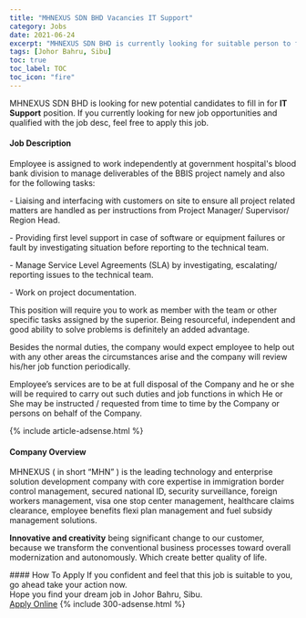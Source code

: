 ```yaml
---
title: "MHNEXUS SDN BHD Vacancies IT Support" 
category: Jobs 
date: 2021-06-24 
excerpt: "MHNEXUS SDN BHD is currently looking for suitable person to fill in the IT Support which based in Johor Bahru, Sibu" 
tags: [Johor Bahru, Sibu] 
toc: true 
toc_label: TOC 
toc_icon: "fire" 
--- 
```


<p>MHNEXUS SDN BHD is looking for new potential candidates to fill in for <b>IT Support</b> position. If you currently looking for new job opportunities and qualified with the job desc, feel free to apply this job.
</p><div><div><h4>Job Description</h4></div><div><div><span><div><p>Employee is assigned to work independently at government hospital's blood bank division to manage deliverables of the BBIS project namely and also for the following tasks:</p><p>-	Liaising and interfacing with customers on site to ensure all project related matters are handled as per instructions from Project Manager/ Supervisor/ Region Head.</p><p>-	Providing first level support in case of software or equipment failures or fault by investigating situation before reporting to the technical team.&#160;</p><p>-	Manage Service Level Agreements (SLA) by investigating, escalating/ reporting issues to the technical team.</p><p>-	Work on project documentation.</p><p>This position will require you to work as member with the team or other specific tasks assigned by the superior. Being resourceful, independent and good ability to solve problems is definitely an added advantage.&#160;</p><p>Besides the normal duties, the company would expect employee to help out with any other areas the circumstances arise and the company will review his/her job function periodically.</p><p>Employee&#8217;s services are to be at full disposal of the Company and he or she will be required to carry out such duties and job functions in which He or She may be instructed / requested from time to time by the Company or persons on behalf of the Company.</p></div></span></div></div></div> 
{% include article-adsense.html %} 
<div><div><h4>Company Overview</h4></div><div><div><span><div><p>MHNEXUS ( in short &#8220;MHN&#8221; ) is the leading technology and enterprise solution development company with core expertise in immigration border control management, secured national ID, security surveillance, foreign workers management, visa one stop center management, healthcare claims clearance, employee benefits flexi plan management and fuel subsidy management solutions.</p><p><strong>Innovative and creativity</strong>&#160;being significant change to our customer, because we transform the conventional business processes toward overall modernization and autonomously. Which create better quality of life.</p></div></span></div></div></div> 
#### How To Apply 
If you confident and feel that this job is suitable to you, go ahead take your action now. <br/> 
Hope you find your dream job in Johor Bahru, Sibu. <br/> 
<a href="https://www.jobstreet.com.my/en/job/it-support-4598811?jobId=jobstreet-my-job-4598811&" class="btn btn--info" target="_blank" rel="nofollow noopenner">Apply Online</a> 
{% include 300-adsense.html %} 